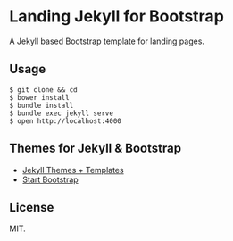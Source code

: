 Landing Jekyll for Bootstrap
==

A Jekyll based Bootstrap template for landing pages.

Usage
--

    $ git clone && cd
    $ bower install
    $ bundle install
    $ bundle exec jekyll serve
    $ open http://localhost:4000


Themes for Jekyll & Bootstrap
--

* [Jekyll Themes + Templates](https://jekyllthemes.io/)
* [Start Bootstrap](https://startbootstrap.com/)
    
    
License
--

MIT.    



